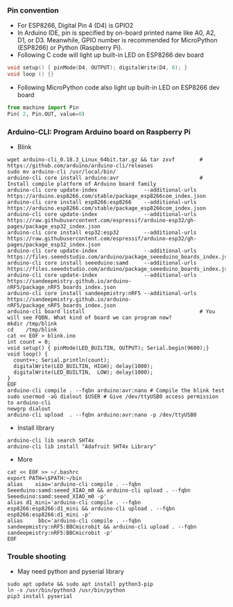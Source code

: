 ### Pin convention
* For ESP8266, Digital Pin 4 (D4) is GPIO2 
* In Arduino IDE, pin is specified by on-board printed name like A0, A2, D1, or D3. Meanwhile, GPIO number is recommended for MicroPython (ESP8266) or Python (Raspberry Pi).
* Following C code will light up built-in LED on ESP8266 dev board
```C     
void setup() { pinMode(D4, OUTPUT); digitalWrite(D4, 0); }  
void loop () {}
```
* Following MicroPython code also light up built-in LED on ESP8266 dev board
```Python
from machine import Pin   
Pin( 2, Pin.OUT, value=0) 
```
### <a name="Arduino-CLI">Arduino-CLI:</a> Program Arduino board on Raspberry Pi  
* Blink
```
wget arduino-cli_0.18.3_Linux_64bit.tar.gz && tar zxvf        # https://github.com/arduino/arduino-cli/releases
sudo mv arduino-cli /usr/local/bin/ 
arduino-cli core install arduino:avr                          # Install compile platform of Arduino board family  
arduino-cli core update-index               --additional-urls https://arduino.esp8266.com/stable/package_esp8266com_index.json 
arduino-cli core install esp8266:esp8266    --additional-urls https://arduino.esp8266.com/stable/package_esp8266com_index.json 
arduino-cli core update-index               --additional-urls https://raw.githubusercontent.com/espressif/arduino-esp32/gh-pages/package_esp32_index.json
arduino-cli core install esp32:esp32        --additional-urls https://raw.githubusercontent.com/espressif/arduino-esp32/gh-pages/package_esp32_index.json
arduino-cli core update-index               --additional-urls https://files.seeedstudio.com/arduino/package_seeeduino_boards_index.json 
arduino-cli core install seeeduino:samd     --additional-urls https://files.seeedstudio.com/arduino/package_seeeduino_boards_index.json 
arduino-cli core update-index               --additional-urls https://sandeepmistry.github.io/arduino-nRF5/package_nRF5_boards_index.json 
arduino-cli core install sandeepmistry:nRF5 --additional-urls https://sandeepmistry.github.io/arduino-nRF5/package_nRF5_boards_index.json
arduino-cli board listall                                     # You will see FQBN. What kind of board we can program now? 
mkdir /tmp/blink
cd    /tmp/blink
cat << EOF > blink.ino 
int count = 0;
void setup() { pinMode(LED_BUILTIN, OUTPUT); Serial.begin(9600);} 
void loop() { 
  count++; Serial.println(count);
  digitalWrite(LED_BUILTIN, HIGH); delay(1000);  
  digitalWrite(LED_BUILTIN,  LOW); delay(1000);  
}
EOF
arduino-cli compile . --fqbn arduino:avr:nano # Compile the blink test 
sudo usermod -aG dialout $USER # Give /dev/ttyUSB0 access permission to arduino-cli 
newgrp dialout
arduino-cli upload  . --fqbn arduino:avr:nano -p /dev/ttyUSB0 
```
* Install library
```
arduino-cli lib search SHT4x
arduino-cli lib install "Adafruit SHT4x Library"
```
* More
```
cat << EOF >> ~/.bashrc
export PATH=\$PATH:~/bin
alias    xiao='arduino-cli compile . --fqbn   Seeeduino:samd:seeed_XIAO_m0 && arduino-cli upload . --fqbn   Seeeduino:samd:seeed_XIAO_m0 -p'
alias d1_mini='arduino-cli compile . --fqbn        esp8266:esp8266:d1_mini && arduino-cli upload . --fqbn        esp8266:esp8266:d1_mini -p'
alias     bbc='arduino-cli compile . --fqbn sandeepmistry:nRF5:BBCmicrobit && arduino-cli upload . --fqbn sandeepmistry:nRF5:BBCmicrobit -p' 
EOF
```
### Trouble shooting
* May need python and pyserial library
```
sudo apt update && sudo apt install python3-pip
ln -s /usr/bin/python3 /usr/bin/python
pip3 install pyserial
```

